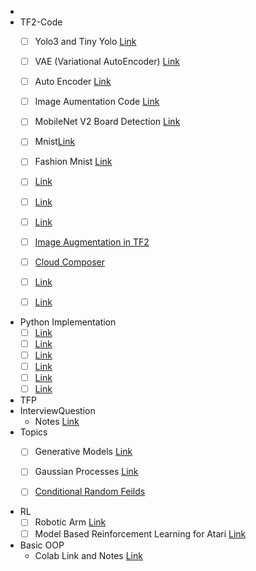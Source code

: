 - 
- TF2-Code 
    - [ ]  Yolo3 and Tiny Yolo [Link](#)
    - [ ]   VAE (Variational AutoEncoder) [Link](#)
    - [ ]   Auto Encoder [Link](#)
    - [ ]   Image Aumentation Code  [Link](#)
    - [ ]   MobileNet V2 Board Detection [Link](#)
    - [ ]   Mnist[Link](#)
    - [ ]  Fashion Mnist [Link](#)
    
    - [ ]   [Link](#)
    - [ ]   [Link](#)
    - [ ]   [Link](#)
    - [ ]   [Image Augmentation in TF2](#)
    - [ ]   [Cloud Composer](#)
    - [ ]   [Link](#)
    - [ ]   [Link](#)
    
- Python Implementation
  - [ ]   [Link](#)
  - [ ]   [Link](#)
  - [ ]   [Link](#)
  - [ ]   [Link](#)
  - [ ]   [Link](#)
  - [ ]   [Link](#)
    
- TFP
- InterviewQuestion
  - Notes [Link](#)
- Topics
  - [ ]  Generative Models [Link](#)
  - [ ] Gaussian Processes [Link](#)
  - [ ] [Conditional Random Feilds](#)
  
  
 - RL
    - [ ] Robotic Arm [Link](https://medium.com/datadriveninvestor/training-a-robotic-arm-to-do-human-like-tasks-using-rl-8d3106c87aaf)
    - [ ] Model Based Reinforcement Learning for Atari [Link](https://arxiv.org/pdf/1903.00374.pdf)
 
- Basic OOP
    - Colab Link and Notes [Link](https://colab.research.google.com/drive/1JpKo3mMrW37WFt4MwQm_YEtbK4HXqDDi)
